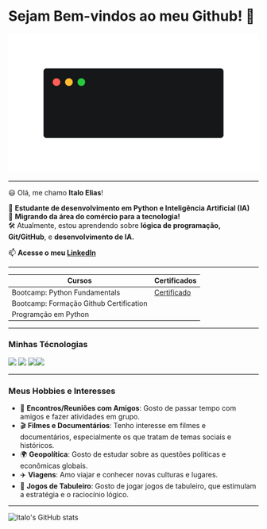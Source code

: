 # Sejam Bem-vindos ao meu Github! 👋 

![Sejam Bem-vindos!](https://github.com/ItaloElias/ItaloElias/blob/main/GIF%20bem%20vindos.gif)


-------------
😃 Olá, me chamo **Italo Elias**!

💬 **Estudante de desenvolvimento em Python e Inteligência Artificial (IA)**  
🔄 **Migrando da área do comércio para a tecnologia!**  
🛠️ Atualmente, estou aprendendo sobre **lógica de programação, Git/GitHub**, e **desenvolvimento de IA.**

📫 **Acesse o meu [LinkedIn](https://www.linkedin.com/in/seulinkedin)**

---------

| Cursos | Certificados |
|--------|--------------|
|Bootcamp: Python Fundamentals | [Certificado](https://hermes.dio.me/certificates/DQNCFWJC.pdf)|
|Bootcamp: Formação Github Certification | |
|Programção em Python |  |

------------------

### Minhas Técnologias 

<img src="https://cdn.jsdelivr.net/gh/devicons/devicon@latest/icons/python/python-original.svg" width="100px"> <img src="https://cdn.jsdelivr.net/gh/devicons/devicon@latest/icons/github/github-original.svg" width="100px">  <img src="https://cdn.jsdelivr.net/gh/devicons/devicon@latest/icons/git/git-original.svg" width="100px" /><img src="https://cdn.jsdelivr.net/gh/devicons/devicon@latest/icons/vscode/vscode-original.svg" width="100px" />

----------------

### Meus Hobbies e Interesses

- 👫 **Encontros/Reuniões com Amigos**: Gosto de passar tempo com amigos e fazer atividades em grupo.
- 🎬 **Filmes e Documentários**: Tenho interesse em filmes e documentários, especialmente os que tratam de temas sociais e históricos.
- 🌍 **Geopolítica**: Gosto de estudar sobre as questões políticas e econômicas globais.
- ✈️ **Viagens**: Amo viajar e conhecer novas culturas e lugares.
- 🎲 **Jogos de Tabuleiro**: Gosto de jogar jogos de tabuleiro, que estimulam a estratégia e o raciocínio lógico.

---------
![Italo's GitHub stats](https://github-readme-stats.vercel.app/api?username=ItaloElias&show_icons=true&theme=dark)
